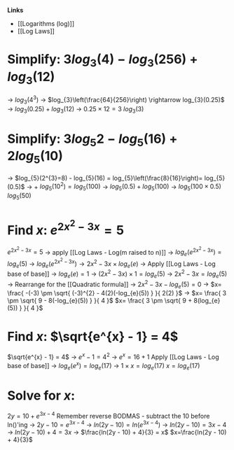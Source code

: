 **Links**
- [[Logarithms (log)]] 
- [[Log Laws]]

# Simplify: $3log_{3}(4) - log_{3}(256) + log_{3}(12)$
-> $log_{3}(4^{3})$
	-> $log_{3}\left(\frac{64}{256}\right) \rightarrow log_{3}(0.25)$
-> $log_{3}(0.25) + log_{3}(12)$
	-> $0.25 \times 12 = 3$
$log_{3}(3)$

# Simplify: $3log_{5}2 - log_{5}(16) + 2log_{5}(10)$
-> $log_{5}(2^{3}=8) - log_{5}(16) = log_{5}\left(\frac{8}{16}\right)= log_{5}(0.5)$
-> + $log_{5}(10^{2})= log_{5}(100)$
-> $log_{5}(0.5) + log_{5}(100)$
	-> $log_{5}(100\times0.5)$
$log_{5}(50)$

# Find $x$: $e^{2x^{2}-3x} = 5$
$e^{2x^{2}-3x} = 5$
-> apply [[Log Laws - Log(m raised to n)]]
	-> $log_{e}(e^{2x^{2}-3x}) = log_{e}(5)$
		-> $log_{e}(e^{2x^{2}-3x}) \rightarrow 2x^{2}-3x \times log_{e}(e)$ 
-> Apply [[Log Laws - Log base of base]] 
	-> $log_{e}(e) = 1$
-> $(2x^{2} - 3x) \times 1 = log_{e}(5)$
-> $2x^{2} - 3x = log_{e}(5)$
-> Rearrange for the [[Quadratic formula]] 
	-> $2x^{2} - 3x - log_{e}(5)= 0$
-> $x= \frac{ -(-3) \pm \sqrt{ (-3)^{2} - 4(2)(-log_{e}(5)) } }{ 2(2) }$
-> $x= \frac{ 3 \pm \sqrt{ 9 - 8(-log_{e}(5)) } }{ 4 }$
$x= \frac{ 3 \pm \sqrt{ 9 + 8(log_{e}(5)) } }{ 4 }$


# Find $x$: $\sqrt{e^{x} - 1} = 4$
$\sqrt{e^{x} - 1} = 4$
-> $e^{x} - 1 = 4^{2}$
-> $e^{x} = 16+1$
Apply [[Log Laws - Log base of base]] 
-> $log_{e}(e^{x}) = log_{e}(17)$
-> $1 \times x = log_{e}(17)$
$x = log_{e}(17)$



# Solve for $x$:
$2y = 10 + e^{3x-4}$
Remember reverse BODMAS - subtract the 10 before ln()'ing
-> $2y - 10 = e^{3x-4}$
-> $ln(2y - 10) = ln(e^{3x-4})$
-> $ln(2y - 10) = 3x-4$
-> $ln(2y - 10) + 4 = 3x$
-> $\frac{ln(2y - 10) + 4}{3} = x$
$x=\frac{ln(2y - 10) + 4}{3}$

